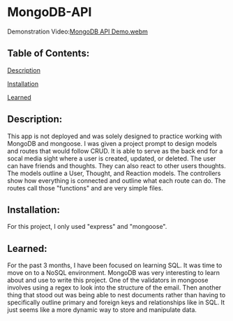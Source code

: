 # MongoDB-API

Demonstration Video:[MongoDB API Demo.webm](https://user-images.githubusercontent.com/109236891/206345621-83be4583-c6af-4074-a982-8ba92f6fed28.webm)

## Table of Contents:

[Description](#Description)

[Installation](#Installation)

[Learned](#Learned)

## Description:

This app is not deployed and was solely designed to practice working with MongoDB and mongoose. I was given a project prompt to design models and routes that would follow CRUD. It is able to serve as the back end for a socal media sight where a user is created, updated, or deleted. The user can have friends and thoughts. They can also react to other users thoughts. The models outline a User, Thought, and Reaction models. The controllers show how everything is connected and outline what each route can do. The routes call those "functions" and are very simple files.

## Installation:

For this project, I only used "express" and "mongoose".

## Learned:

For the past 3 months, I have been focused on learning SQL. It was time to move on to a NoSQL environment. MongoDB was very interesting to learn about and use to write this project. One of the validators in mongoose involves using a regex to look into the structure of the email. Then another thing that stood out was being able to nest documents rather than having to specifically outline primary and foreign keys and relationships like in SQL. It just seems like a more dynamic way to store and manipulate data.

